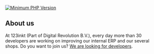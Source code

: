 [![Minimum PHP Version](https://img.shields.io/badge/php-%3E%3D%208.0-8892BF)](https://php.net/)

## About us

At 123inkt (Part of Digital Revolution B.V.), every day more than 30 developers are working on improving our internal ERP and our several shops. Do you want to join us? [We are looking for developers](https://www.werkenbij123inkt.nl/vacatures).
